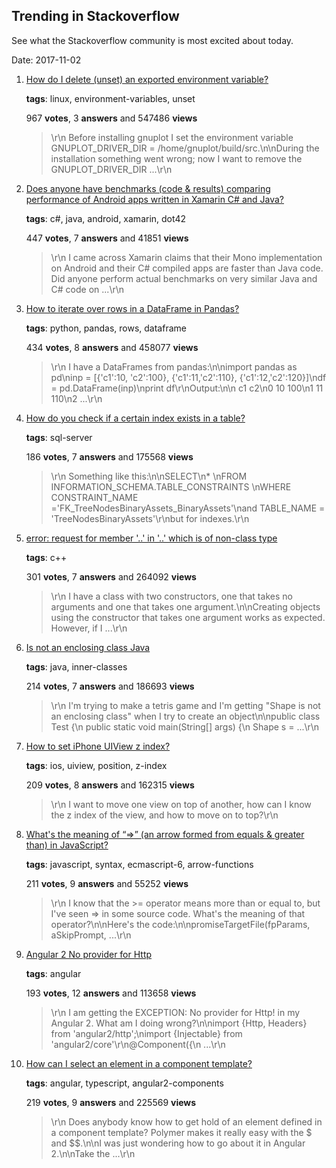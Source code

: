 ## Trending in Stackoverflow

See what the Stackoverflow community is most excited about today.

Date: 2017-11-02


1. [How do I delete (unset) an exported environment variable?](https://stackoverflow.com/questions/6877727/how-do-i-delete-unset-an-exported-environment-variable)

    **tags**: linux, environment-variables, unset
            
    967 **votes**, 3 **answers** and 547486 **views**

    > \r\n            Before installing gnuplot I set the environment variable GNUPLOT_DRIVER_DIR = /home/gnuplot/build/src.\n\nDuring the installation something went wrong; now I want to remove the GNUPLOT_DRIVER_DIR ...\r\n        

    
2. [Does anyone have benchmarks (code & results) comparing performance of Android apps written in Xamarin C# and Java?](https://stackoverflow.com/questions/17134522/does-anyone-have-benchmarks-code-results-comparing-performance-of-android-ap)

    **tags**: c#, java, android, xamarin, dot42
            
    447 **votes**, 7 **answers** and 41851 **views**

    > \r\n            I came across Xamarin claims that their Mono implementation on Android and their C# compiled apps are faster than Java code. Did anyone perform actual benchmarks on very similar Java and C# code on ...\r\n        

    
3. [How to iterate over rows in a DataFrame in Pandas?](https://stackoverflow.com/questions/16476924/how-to-iterate-over-rows-in-a-dataframe-in-pandas)

    **tags**: python, pandas, rows, dataframe
            
    434 **votes**, 8 **answers** and 458077 **views**

    > \r\n            I have a DataFrames from pandas:\n\nimport pandas as pd\ninp = [{'c1':10, 'c2':100}, {'c1':11,'c2':110}, {'c1':12,'c2':120}]\ndf = pd.DataFrame(inp)\nprint df\r\nOutput:\n\n   c1   c2\n0  10  100\n1  11  110\n2  ...\r\n        

    
4. [How do you check if a certain index exists in a table?](https://stackoverflow.com/questions/2689766/how-do-you-check-if-a-certain-index-exists-in-a-table)

    **tags**: sql-server
            
    186 **votes**, 7 **answers** and 175568 **views**

    > \r\n            Something like this:\n\nSELECT\n* \nFROM INFORMATION_SCHEMA.TABLE_CONSTRAINTS \nWHERE CONSTRAINT_NAME ='FK_TreeNodesBinaryAssets_BinaryAssets'\nand TABLE_NAME = 'TreeNodesBinaryAssets'\r\nbut for indexes.\r\n        

    
5. [error: request for member '..' in '..' which is of non-class type](https://stackoverflow.com/questions/877523/error-request-for-member-in-which-is-of-non-class-type)

    **tags**: c++
            
    301 **votes**, 7 **answers** and 264092 **views**

    > \r\n            I have a class with two constructors, one that takes no arguments and one that takes one argument.\n\nCreating objects using the constructor that takes one argument works as expected. However, if I ...\r\n        

    
6. [Is not an enclosing class Java](https://stackoverflow.com/questions/20252727/is-not-an-enclosing-class-java)

    **tags**: java, inner-classes
            
    214 **votes**, 7 **answers** and 186693 **views**

    > \r\n            I'm trying to make a tetris game and I'm getting "Shape is not an enclosing class" when I try to create an object\n\npublic class Test {\n    public static void main(String[] args) {\n        Shape s = ...\r\n        

    
7. [How to set iPhone UIView z index?](https://stackoverflow.com/questions/4631878/how-to-set-iphone-uiview-z-index)

    **tags**: ios, uiview, position, z-index
            
    209 **votes**, 8 **answers** and 162315 **views**

    > \r\n            I want to move one view on top of another, how can I know the z index of the view, and how to move on to top?\r\n        

    
8. [What's the meaning of “=>” (an arrow formed from equals & greater than) in JavaScript?](https://stackoverflow.com/questions/24900875/whats-the-meaning-of-an-arrow-formed-from-equals-greater-than-in-javas)

    **tags**: javascript, syntax, ecmascript-6, arrow-functions
            
    211 **votes**, 9 **answers** and 55252 **views**

    > \r\n            I know that the >= operator means more than or equal to, but I've seen => in some source code. What's the meaning of that operator?\n\nHere's the code:\n\npromiseTargetFile(fpParams, aSkipPrompt, ...\r\n        

    
9. [Angular 2 No provider for Http](https://stackoverflow.com/questions/33721276/angular-2-no-provider-for-http)

    **tags**: angular
            
    193 **votes**, 12 **answers** and 113658 **views**

    > \r\n            I am getting the EXCEPTION: No provider for Http! in my Angular 2. What am I doing wrong?\n\nimport {Http, Headers} from 'angular2/http';\nimport {Injectable} from 'angular2/core'\r\n@Component({\n    ...\r\n        

    
10. [How can I select an element in a component template?](https://stackoverflow.com/questions/32693061/how-can-i-select-an-element-in-a-component-template)

    **tags**: angular, typescript, angular2-components
            
    219 **votes**, 9 **answers** and 225569 **views**

    > \r\n            Does anybody know how to get hold of an element defined in a component template? Polymer makes it really easy with the $ and $$.\n\nI was just wondering how to go about it in Angular 2.\n\nTake the ...\r\n        

    